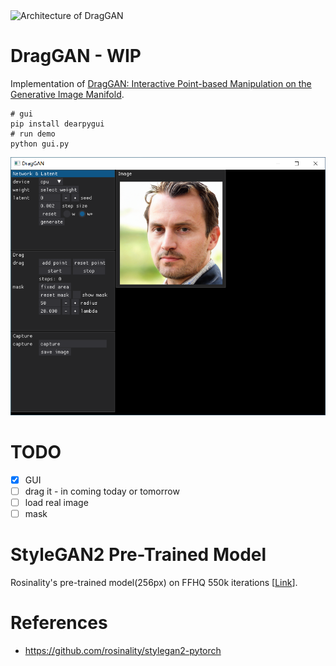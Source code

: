 <img src="./draggan.png" width="750" alt="Architecture of DragGAN"/>

# DragGAN - WIP
Implementation of [DragGAN: Interactive Point-based Manipulation on the Generative Image Manifold](https://arxiv.org/abs/2305.10973).

```shell
# gui
pip install dearpygui
# run demo
python gui.py
```

<img src="./UI.png" width="600" alt="Demo UI"/>

# TODO
- [x] GUI
- [ ] drag it - in coming today or tomorrow
- [ ] load real image
- [ ] mask

# StyleGAN2 Pre-Trained Model
Rosinality's pre-trained model(256px) on FFHQ 550k iterations \[[Link](https://drive.google.com/open?id=1PQutd-JboOCOZqmd95XWxWrO8gGEvRcO)\].

# References
- https://github.com/rosinality/stylegan2-pytorch
